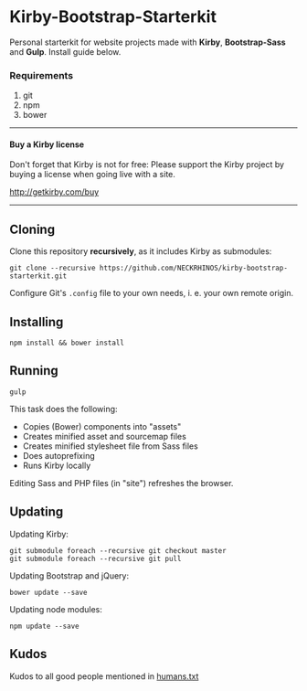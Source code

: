# Kirby-Bootstrap-Starterkit

Personal starterkit for website projects made with **Kirby**, **Bootstrap-Sass** and **Gulp**. Install guide below.

### Requirements

1. git
2. npm
3. bower

****

#### Buy a Kirby license

Don't forget that Kirby is not for free: Please support the Kirby project by buying a license when going live with a site.

http://getkirby.com/buy

****

## Cloning

Clone this repository **recursively**, as it includes Kirby as submodules:

    git clone --recursive https://github.com/NECKRHINOS/kirby-bootstrap-starterkit.git

Configure Git's ```.config``` file to your own needs, i. e. your own remote origin.

## Installing

    npm install && bower install

## Running

    gulp

This task does the following:

- Copies (Bower) components into "assets"
- Creates minified asset and sourcemap files
- Creates minified stylesheet file from Sass files
- Does autoprefixing
- Runs Kirby locally

Editing Sass and PHP files (in "site") refreshes the browser.

## Updating

Updating Kirby:

    git submodule foreach --recursive git checkout master
    git submodule foreach --recursive git pull

Updating Bootstrap and jQuery:

    bower update --save

Updating node modules:

    npm update --save

## Kudos

Kudos to all good people mentioned in [humans.txt](https://github.com/NECKRHINOS/kirby-bootstrap-starterkit/blob/master/humans.txt)
